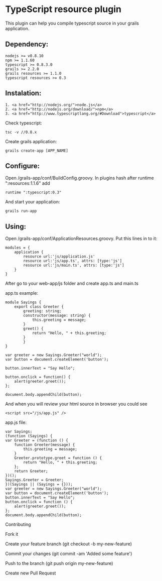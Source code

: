 <h1>TypeScript resource plugin</h1>

This plugin can help you compile typescript source in your grails application. 

<h2>Dependency:</h2>

	nodejs >= v0.8.10
	npm >= 1.1.60
	typescript >= 0.8.3.0
	grails >= 2.2.0
	grails resources >= 1.1.0 
	typescript resources >= 0.3

<h2>Instalation:</h2>

	1. <a href="http://nodejs.org/">node.js</a>
	2. <a href="http://nodejs.org/download/">npm</a>
	3. <a href="http://www.typescriptlang.org/#Download">typescript</a>

Check typescript:

	tsc -v //0.8.x

Create grails application:
	
	grails create-app [APP_NAME]
 
<h2>Configure:</h2>

Open /grails-app/conf/BuildConfig.groovy. In plugins hash after runtime ":resources:1.1.6" add 		

	runtime ":typescript:0.3"

And start your application: 

	grails run-app 

<h2>Using:</h2>
 
Open /grails-app/conf/ApplicationResources.groovy. Put this lines in to it:

	modules = {
    	application {
        	resource url:'js/application.js'
        	resource url:'js/app.ts', attrs: [type:'js']
        	resource url:'js/main.ts', attrs: [type:'js']
    	}
	}

After go to your web-app/js folder and create app.ts and main.ts

app.ts example:
	
	module Sayings {
    	export class Greeter {
        	greeting: string;
        	constructor(message: string) {
            	this.greeting = message;
        	}
        	greet() {
            	return "Hello, " + this.greeting;
        	}
			}
	}
	
	var greeter = new Sayings.Greeter("world");
	var button = document.createElement('button');
	
	button.innerText = "Say Hello";
	
	button.onclick = function() {
    	alert(greeter.greet());
	};
	
	document.body.appendChild(button);

And when you will review your html source in browser you could see 

	<script src="/js/app.js" />

app.js file:

	var Sayings;
	(function (Sayings) {
    var Greeter = (function () {
        function Greeter(message) {
            this.greeting = message;
        }
        Greeter.prototype.greet = function () {
            return "Hello, " + this.greeting;
        };
        return Greeter;
    })();
    Sayings.Greeter = Greeter;    
	})(Sayings || (Sayings = {}));
	var greeter = new Sayings.Greeter("world");
	var button = document.createElement('button');
	button.innerText = "Say Hello";
	button.onclick = function () {
    	alert(greeter.greet());
	};
	document.body.appendChild(button);  

Contributing

Fork it

Create your feature branch (git checkout -b my-new-feature)

Commit your changes (git commit -am 'Added some feature')

Push to the branch (git push origin my-new-feature)

Create new Pull Request